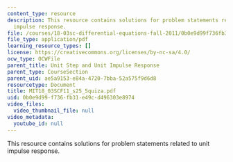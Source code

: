```yaml
---
content_type: resource
description: This resource contains solutions for problem statements related to unit
  impulse response.
file: /courses/18-03sc-differential-equations-fall-2011/0b0e9d99f736fb31e49cd496303e8974_MIT18_03SCF11_s25_5quiza.pdf
file_type: application/pdf
learning_resource_types: []
license: https://creativecommons.org/licenses/by-nc-sa/4.0/
ocw_type: OCWFile
parent_title: Unit Step and Unit Impulse Response
parent_type: CourseSection
parent_uid: ae5a9153-e84a-4720-7bba-52a575f9d6d8
resourcetype: Document
title: MIT18_03SCF11_s25_5quiza.pdf
uid: 0b0e9d99-f736-fb31-e49c-d496303e8974
video_files:
  video_thumbnail_file: null
video_metadata:
  youtube_id: null
---
```

This resource contains solutions for problem statements related to unit impulse response.